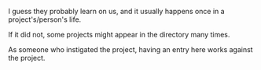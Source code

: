 I guess they probably learn on us, and it usually happens once in a project's/person's life.

If it did not, some projects might appear in the directory many times.

As someone who instigated the project, having an entry here works against the project.
